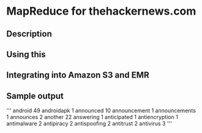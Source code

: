 # MapReduce for thehackernews.com

## Description

## Using this

## Integrating into Amazon S3 and EMR

## Sample output
'''
android	49
androidapk	1
announced	10
announcement	1
announcements	1
announces	2
another	22
answering	1
anticipated	1
antiencryption	1
antimalware	2
antipiracy	2
antispoofing	2
antitrust	2
antivirus	3
'''